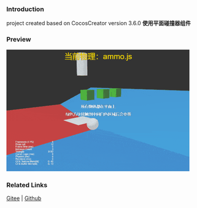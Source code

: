 ### Introduction

project created based on CocosCreator version 3.6.0 **使用平面碰撞器组件** 

### Preview
![image](../../../gif/202203/2022030427.gif)

### Related Links
[Gitee](https://gitee.com/mirrors_cocos-creator/example-3d/blob/master/physics-3d/assets/cases/scenes) | [Github](https://github.com/cocos-creator/example-3d/blob/master/physics-3d/assets/cases/scenes)